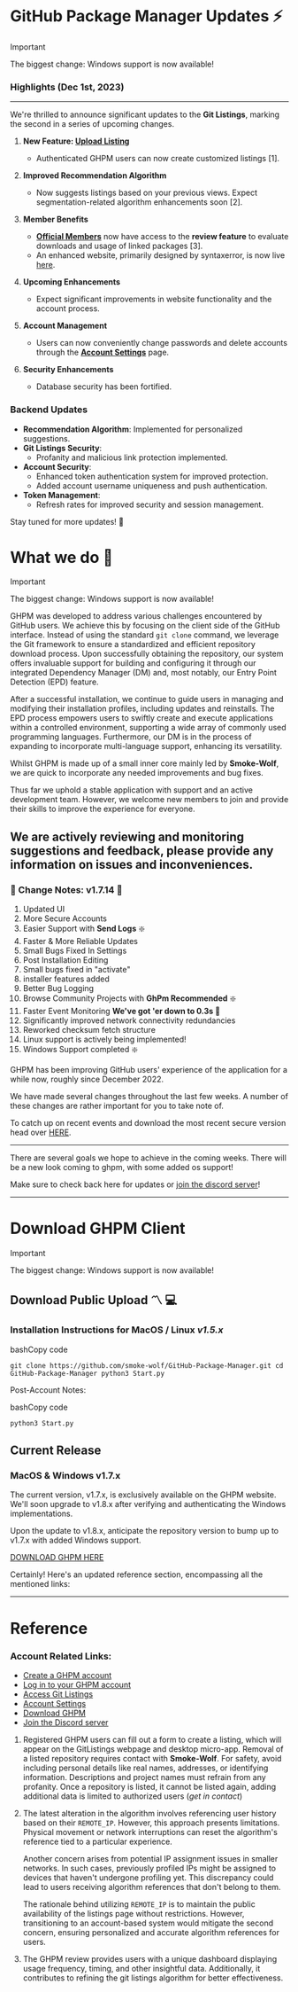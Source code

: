 

# GitHub Package Manager Updates :zap:

> [!IMPORTANT]
> The biggest change: Windows support is now available!

### Highlights (Dec 1st, 2023)
----------

We're thrilled to announce significant updates to the **Git Listings**, marking the second in a series of upcoming changes.

1. **New Feature: [Upload Listing](https://maliq-barnard.vercel.app/gpm/upload_listing.html)**
   - Authenticated GHPM users can now create customized listings [1].

2. **Improved Recommendation Algorithm**
   - Now suggests listings based on your previous views. Expect segmentation-related algorithm enhancements soon [2].

3. **Member Benefits**
   - **[Official Members](https://ghpm.vercel.app/)** now have access to the **review feature** to evaluate downloads and usage of linked packages [3].
   - An enhanced website, primarily designed by syntaxerror, is now live [here](https://ghpm.vercel.app/).

4. **Upcoming Enhancements**
   - Expect significant improvements in website functionality and the account process.

5. **Account Management**
   - Users can now conveniently change passwords and delete accounts through the [**Account Settings**](https://smoke-wolf.vercel.app/gpm/accountsettings.html) page.

6. **Security Enhancements**
   - Database security has been fortified.

### Backend Updates
- **Recommendation Algorithm**: Implemented for personalized suggestions.
- **Git Listings Security**:
  - Profanity and malicious link protection implemented.
- **Account Security**:
  - Enhanced token authentication system for improved protection.
  - Added account username uniqueness and push authentication.
- **Token Management**:
  - Refresh rates for improved security and session management.

Stay tuned for more updates! :rocket:

# What we do :stars:

  > [!IMPORTANT]
> The biggest change: Windows support is now available!


GHPM was developed to address various challenges encountered by GitHub users. We achieve this by focusing on the client side of the GitHub interface. Instead of using the standard `git clone` command, we leverage the Git framework to ensure a standardized and efficient repository download process. Upon successfully obtaining the repository, our system offers invaluable support for building and configuring it through our integrated Dependency Manager (DM) and, most notably, our Entry Point Detection (EPD) feature.

After a successful installation, we continue to guide users in managing and modifying their installation profiles, including updates and reinstalls. The EPD process empowers users to swiftly create and execute applications within a controlled environment, supporting a wide array of commonly used programming languages. Furthermore, our DM is in the process of expanding to incorporate multi-language support, enhancing its versatility.


Whilst GHPM is made up of a small inner core mainly led by **Smoke-Wolf**, we are quick to incorporate any needed improvements and bug fixes. 

Thus far we uphold a stable application with support and an active development team. However, we welcome new members to join and provide their skills to improve the experience for everyone.

We are actively reviewing and monitoring suggestions and feedback, please provide any information on issues and inconveniences.
---



### :currency_exchange: Change Notes: v1.7.14 :currency_exchange:

 

 1. Updated UI
 2. More Secure Accounts
 3. Easier Support with **Send Logs**  :sparkle:
 4. Faster & More Reliable Updates
 5. Small Bugs Fixed In Settings
 6. Post Installation Editing
 7. Small bugs fixed in "activate"
 8. installer features added
 9. Better Bug Logging
 10. Browse Community Projects with **GhPm Recommended**  :sparkle:
 11. Faster Event Monitoring **We've got 'er down to 0.3s	:pray:**
 12. Significantly improved network connectivity redundancies
 13. Reworked checksum fetch structure
 14. Linux support is actively being implemented!
 15. Windows Support completed :sparkle:

GHPM has been improving GitHub users' experience of the application for a while now, roughly since December 2022. 

We have made several changes throughout the last few weeks. A number of these changes are rather important for you to take note of.

To catch up on recent events and download the most recent secure version head over [HERE](https://ghpm.vercel.app/download).

-----

There are several goals we hope to achieve in the coming weeks. There will be a new look coming to ghpm, with some added os support!

Make sure to check back here for updates or [join the discord server](https://discord.gg/j95ghjqsz)!



-----
# Download GHPM Client

> [!IMPORTANT]
> The biggest change: Windows support is now available!

## Download Public Upload  :part_alternation_mark: :computer:


### Installation Instructions for MacOS / Linux _v1.5.x_

bashCopy code

`git clone https://github.com/smoke-wolf/GitHub-Package-Manager.git
cd GitHub-Package-Manager
python3 Start.py` 

Post-Account Notes:

bashCopy code

`python3 Start.py` 

## Current Release

### MacOS & Windows v1.7.x

The current version, v1.7.x, is exclusively available on the GHPM website. We'll soon upgrade to v1.8.x after verifying and authenticating the Windows implementations.

Upon the update to v1.8.x, anticipate the repository version to bump up to v1.7.x with added Windows support.
	
[DOWNLOAD GHPM HERE](https://ghpm.vercel.app/download)




  
Certainly! Here's an updated reference section, encompassing all the mentioned links:

----------

# Reference

### Account Related Links:

-   [Create a GHPM account](https://ghpm.vercel.app/create)
-   [Log in to your GHPM account](https://smoke-wolf.vercel.app/gpm/Login.html)
-   [Access Git Listings](https://smoke-wolf.vercel.app/gpm/listing.html)
-   [Account Settings](https://smoke-wolf.vercel.app/gpm/accountsettings.html)
-   [Download GHPM](https://ghpm.vercel.app/download)
-   [Join the Discord server](https://discord.gg/j95ghjqsz)

1.  Registered GHPM users can fill out a form to create a listing, which will appear on the GitListings webpage and desktop micro-app. Removal of a listed repository requires contact with **Smoke-Wolf**. For safety, avoid including personal details like real names, addresses, or identifying information. Descriptions and project names must refrain from any profanity. Once a repository is listed, it cannot be listed again, adding additional data is limited to authorized users (*get in contact*)

2. The latest alteration in the algorithm involves referencing user history based on their `REMOTE_IP`. However, this approach presents limitations. Physical movement or network interruptions can reset the algorithm's reference tied to a particular experience.

	Another concern arises from potential IP assignment issues in smaller networks. In such cases, previously profiled IPs might be assigned to devices that haven't undergone profiling yet. This discrepancy could lead to users receiving algorithm references that don't belong to them.

	The rationale behind utilizing `REMOTE_IP` is to maintain the public availability of the listings page without restrictions. However, transitioning to an account-based system would mitigate the second concern, ensuring personalized and accurate algorithm references for users.
    
3.  The GHPM review provides users with a unique dashboard displaying usage frequency, timing, and other insightful data. Additionally, it contributes to refining the git listings algorithm for better effectiveness.
